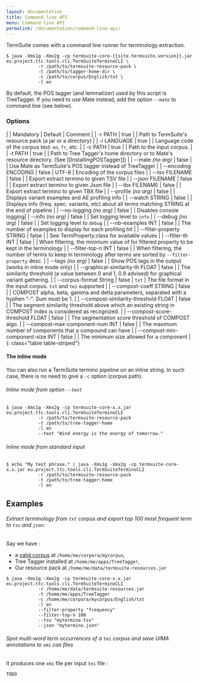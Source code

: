 ```yaml
---
layout: documentation
title: Command line API
menu: Command line API
permalink: /documentation/command-line-api/
---
```


TermSuite comes with a command line runner for terminology extraction.

~~~
$ java -Xms1g -Xmx2g -cp termsuite-core-{{site.termsuite.version}}.jar eu.project.ttc.tools.cli.TermSuiteTerminoCLI \
            -r /path/to/termsuite-resource-pack \
            -t /path/to/tagger-home-dir \
            -c /path/to/corpus/English/txt \
            -l en
~~~

By default, the POS tagger (and lemmatizer) used by this script is TreeTagger. If you need to use Mate instead, add the option `--mate` to command line (see below).


### Options

|                	| Mandatory 	| Default 	| Comment 	|
| -r PATH   	|    true   	|         	|      Path to TermSuite's resource pack (a jar or a directory)   	|
| -l LANGUAGE   	|    true   	|         	|  Language code of the corpus text: `en`, `fr`, etc.	|
| -c PATH   	|    true   	|         	| Path to the input corpus.	|
| -t PATH   	|   true  	|         	| Path to Tree Tagger's home directory or to Mate's resource directory. (See [[InstallingPOSTagger]])       	|
| --mate *(no arg)*	|   false   	|         	|   Use Mate as TermSuite's POS tagger instead of TreeTagger      	|
| --encoding ENCODING   |    false   	| UTF-8	|   Encoding of the corpus files      	|
| --tsv FILENAME 	|   false   	|         	| Export extract termino to given TSV file |
| --json FILENAME 	|   false   	|         	| Export extract termino to given Json file |
| --tbx FILENAME 	|   false   	|         	| Export extract termino to given TBX file	|
| --profile  *(no arg)* 	|   false   	|         	|      Displays variant examples and AE profiling info |
| --watch  STRING 	|   false   	|         	|    Displays info (freq. spec. variants, etc) about all terms matching STRING at the end of pipeline |
| --no-logging  *(no arg)* 	|   false   	|         	|      Disables console logging|
| --info  *(no arg)* 	|   false   	|         	| Set logging level to `info` |
| --debug  *(no arg)* 	|   false   	|         	| Set logging level to `debug` |
| --nb-examples  INT 	|   false   	|         	|      The number of examples to display for each profiling hit |
| --filter-property STRING 	|   false   	|         	|   See TermProperty.class for available values      	|
| --filter-th INT 	|   false   	|         	| When filtering, the minimum value of for filtered property to be kept in the terminology |
| --filter-top-n INT 	|   false   	|         	|  When filtering, the number of terms to keep in terminology after terms are sorted by `--filter-property` desc.         	|
| --tags *(no arg)* |   false   	|         	|  Show POS tags in the output (works in inline mode only) |
| --graphical-similarity-th FLOAT 	|   false   	|         	|      The similarity threshold (a value between 0 and 1, 0.9 advised) for graphical variant gathering.   	|
| --corpus-format String 	|   false   	|    `txt`     	|     The file format in the input corpus. `txt` and `tei` supported    	|
| --compost-coeff STRING 	|   false   	|         	|     COMPOST alpha, beta, gamma and delta parameters, separated with a hyphen \"-\". Sum must be 1.    	|
| --compost-similarity-threshold FLOAT 	|   false   	|         	|   The segment similarity threshold above which an existing string in COMPOST index is considered as recognized.   |
| --compost-score-threshold FLOAT 	|   false   	|         	|     The segmentation score threshold of COMPOST algo.    	|
| --compost-max-component-num INT 	|   false   	|         	|     The maximum number of components that a compound can have    	|
| --compost-min-component-size INT 	|   false   	|         	| The minimum size allowed for a component	|
{: class="table table-striped"}

#### The inline mode

You can also run a TermSuite termino pipeline on an inline string. In such case, there is no need to give a `-c` option (corpus path).

###### Inline mode from option `--text`

~~~
$ java -Xms1g -Xmx2g -cp termsuite-core-x.x.jar eu.project.ttc.tools.cli.TermSuiteTerminoCLI
            -r /path/to/termsuite-resource-pack
            -t /path/to/tree-tagger-home
            -l en
            --text "Wind energy is the energy of tomorrow."
~~~

###### Inline mode from standard input

~~~
$ echo "My test phrase." | java -Xms1g -Xmx2g -cp termsuite-core-x.x.jar eu.project.ttc.tools.cli.TermSuiteTerminoCLI
            -r /path/to/termsuite-resource-pack
            -t /path/to/tree-tagger-home
            -l en
~~~


## Examples

###### Extract terminology from `txt` corpus and export top 100 most frequent term to `tsv` and `json`:

Say we have :
* a [valid corpus](/documentation/corpus) at `/home/me/corpora/mycorpus`,
* Tree Tagger installed at `/home/me/apps/TreeTagger`,
* Our resource pack at `/home/me/data/termsuite-resources.jar`

~~~
$ java -Xms1g -Xmx2g -cp termsuite-core-x.x.jar eu.project.ttc.tools.cli.TermSuiteTerminoCLI
            -r /home/me/data/termsuite-resources.jar
            -t /home/me/apps/TreeTagger
            -c /home/me/corpora/mycorpus/English/txt
            -l en
            --filter-property "frequency"
            --filter-top-n 100
            --tsv "mytermino.tsv"
            --json "mytermino.json"
~~~

###### Spot multi-word term occurrences of a `tei` corpus and save UIMA annotations to `xmi` cas files

It produces one `xmi` file per input `tei` file :

~~~
TODO
~~~
